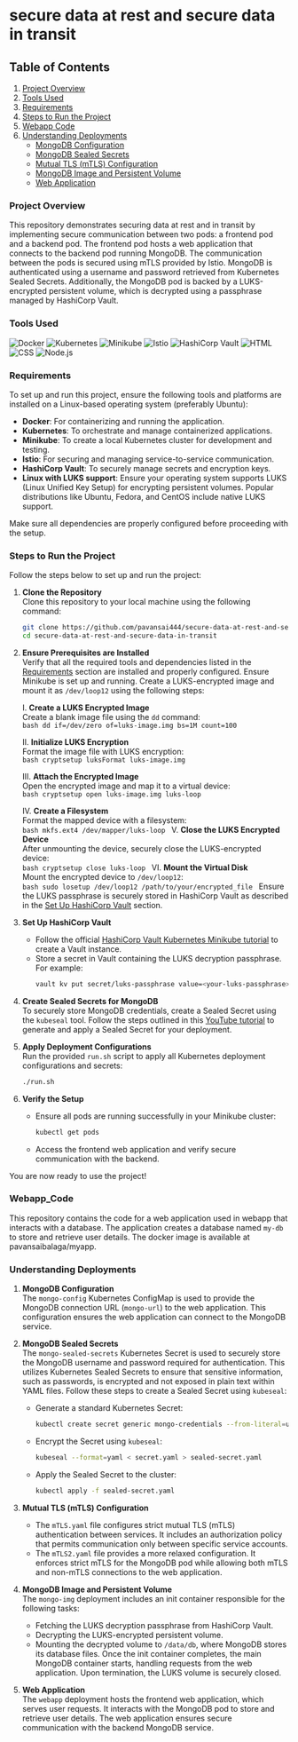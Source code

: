 # secure data at rest and secure data in transit

## Table of Contents

1. [Project Overview](#project-overview)
2. [Tools Used](#tools-used)
3. [Requirements](#requirements)
4. [Steps to Run the Project](#steps-to-run-the-project)
5. [Webapp Code](#webapp_code)
6. [Understanding Deployments](#understanding-deployments)
    - [MongoDB Configuration](#mongodb-configuration)
    - [MongoDB Sealed Secrets](#mongodb-sealed-secrets)
    - [Mutual TLS (mTLS) Configuration](#mutual-tls-mtls-configuration)
    - [MongoDB Image and Persistent Volume](#mongodb-image-and-persistent-volume)
    - [Web Application](#web-application)

### Project Overview

This repository demonstrates securing data at rest and in transit by implementing secure communication between two pods: a frontend pod and a backend pod. The frontend pod hosts a web application that connects to the backend pod running MongoDB. The communication between the pods is secured using mTLS provided by Istio. MongoDB is authenticated using a username and password retrieved from Kubernetes Sealed Secrets. Additionally, the MongoDB pod is backed by a LUKS-encrypted persistent volume, which is decrypted using a passphrase managed by HashiCorp Vault.

### Tools Used
![Docker](https://img.shields.io/badge/Docker-2496ED?style=for-the-badge&logo=docker&logoColor=white)
![Kubernetes](https://img.shields.io/badge/Kubernetes-326CE5?style=for-the-badge&logo=kubernetes&logoColor=white)
![Minikube](https://img.shields.io/badge/Minikube-F5C452?style=for-the-badge&logo=minikube&logoColor=black)
![Istio](https://img.shields.io/badge/Istio-466BB0?style=for-the-badge&logo=istio&logoColor=white)
![HashiCorp Vault](https://img.shields.io/badge/HashiCorp%20Vault-000000?style=for-the-badge&logo=vault&logoColor=white)
![HTML](https://img.shields.io/badge/HTML5-E34F26?style=for-the-badge&logo=html5&logoColor=white)
![CSS](https://img.shields.io/badge/CSS3-1572B6?style=for-the-badge&logo=css3&logoColor=white)
![Node.js](https://img.shields.io/badge/Node.js-339933?style=for-the-badge&logo=nodedotjs&logoColor=white)

### Requirements

To set up and run this project, ensure the following tools and platforms are installed on a Linux-based operating system (preferably Ubuntu):

- **Docker**: For containerizing and running the application.
- **Kubernetes**: To orchestrate and manage containerized applications.
- **Minikube**: To create a local Kubernetes cluster for development and testing.
- **Istio**: For securing and managing service-to-service communication.
- **HashiCorp Vault**: To securely manage secrets and encryption keys.
- **Linux with LUKS support**: Ensure your operating system supports LUKS (Linux Unified Key Setup) for encrypting persistent volumes. Popular distributions like Ubuntu, Fedora, and CentOS include native LUKS support.

Make sure all dependencies are properly configured before proceeding with the setup.

### Steps to Run the Project

Follow the steps below to set up and run the project:

1. **Clone the Repository**  
    Clone this repository to your local machine using the following command:  
    ```bash
    git clone https://github.com/pavansai444/secure-data-at-rest-and-secure-data-in-transit.git
    cd secure-data-at-rest-and-secure-data-in-transit
    ```

2. **Ensure Prerequisites are Installed**  
    Verify that all the required tools and dependencies listed in the [Requirements](#requirements) section are installed and properly configured. Ensure Minikube is set up and running. Create a LUKS-encrypted image and mount it as `/dev/loop12` using the following steps:

    I. **Create a LUKS Encrypted Image**  
        Create a blank image file using the `dd` command:  
        ```bash
        dd if=/dev/zero of=luks-image.img bs=1M count=100
        ```

    II. **Initialize LUKS Encryption**  
         Format the image file with LUKS encryption:  
         ```bash
         cryptsetup luksFormat luks-image.img
         ```

    III. **Attach the Encrypted Image**  
          Open the encrypted image and map it to a virtual device:  
          ```bash
          cryptsetup open luks-image.img luks-loop
          ```

    IV. **Create a Filesystem**  
         Format the mapped device with a filesystem:  
         ```bash
         mkfs.ext4 /dev/mapper/luks-loop
         ```
    V. **Close the LUKS Encrypted Device**  
        After unmounting the device, securely close the LUKS-encrypted device:  
        ```bash
        cryptsetup close luks-loop
        ```
    VI. **Mount the Virtual Disk**  
        Mount the encrypted device to `/dev/loop12`:  
        ```bash
        sudo losetup /dev/loop12 /path/to/your/encrypted_file
        ```
    Ensure the LUKS passphrase is securely stored in HashiCorp Vault as described in the [Set Up HashiCorp Vault](#set-up-hashicorp-vault) section.

3. **Set Up HashiCorp Vault**  
    - Follow the official [HashiCorp Vault Kubernetes Minikube tutorial](https://developer.hashicorp.com/vault/tutorials/kubernetes/kubernetes-minikube-consul) to create a Vault instance.
    - Store a secret in Vault containing the LUKS decryption passphrase. For example:
      ```bash
      vault kv put secret/luks-passphrase value=<your-luks-passphrase>
4. **Create Sealed Secrets for MongoDB**  
    To securely store MongoDB credentials, create a Sealed Secret using the `kubeseal` tool. Follow the steps outlined in this [YouTube tutorial](https://www.youtube.com/watch?v=wWMJCY2E0d4) to generate and apply a Sealed Secret for your deployment.
    
5. **Apply Deployment Configurations**  
    Run the provided `run.sh` script to apply all Kubernetes deployment configurations and secrets:  
    ```bash
    ./run.sh
    ```

6. **Verify the Setup**  
    - Ensure all pods are running successfully in your Minikube cluster:  
      ```bash
      kubectl get pods
      ```
    - Access the frontend web application and verify secure communication with the backend.

You are now ready to use the project!

### Webapp_Code
This repository contains the code for a web application used in webapp that interacts with a database. The application creates a database named `my-db` to store and retrieve user details. The docker image is available at pavansaibalaga/myapp.

### Understanding Deployments

1. **MongoDB Configuration**  
    The `mongo-config` Kubernetes ConfigMap is used to provide the MongoDB connection URL (`mongo-url`) to the web application. This configuration ensures the web application can connect to the MongoDB service.

2. **MongoDB Sealed Secrets**  
    The `mongo-sealed-secrets` Kubernetes Secret is used to securely store the MongoDB username and password required for authentication. This utilizes Kubernetes Sealed Secrets to ensure that sensitive information, such as passwords, is encrypted and not exposed in plain text within YAML files. Follow these steps to create a Sealed Secret using `kubeseal`:

    - Generate a standard Kubernetes Secret:
      ```bash
      kubectl create secret generic mongo-credentials --from-literal=username=<your-username> --from-literal=password=<your-password> --dry-run=client -o yaml > secret.yaml
      ```
    - Encrypt the Secret using `kubeseal`:
      ```bash
      kubeseal --format=yaml < secret.yaml > sealed-secret.yaml
      ```
    - Apply the Sealed Secret to the cluster:
      ```bash
      kubectl apply -f sealed-secret.yaml
      ```

3. **Mutual TLS (mTLS) Configuration**  
    - The `mTLS.yaml` file configures strict mutual TLS (mTLS) authentication between services. It includes an authorization policy that permits communication only between specific service accounts.
    - The `mTLS2.yaml` file provides a more relaxed configuration. It enforces strict mTLS for the MongoDB pod while allowing both mTLS and non-mTLS connections to the web application.

4. **MongoDB Image and Persistent Volume**  
    The `mongo-img` deployment includes an init container responsible for the following tasks:
    - Fetching the LUKS decryption passphrase from HashiCorp Vault.
    - Decrypting the LUKS-encrypted persistent volume.
    - Mounting the decrypted volume to `/data/db`, where MongoDB stores its database files.
    Once the init container completes, the main MongoDB container starts, handling requests from the web application. Upon termination, the LUKS volume is securely closed.

5. **Web Application**  
    The `webapp` deployment hosts the frontend web application, which serves user requests. It interacts with the MongoDB pod to store and retrieve user details. The web application ensures secure communication with the backend MongoDB service.
